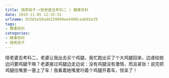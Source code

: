 ```yaml
---
title: 搞笑段子->陪老婆去考科二 | 糗事百科
date: 2019-11-05 12:35:51
urlname: 01581e59ad4259899ee4408caab92e39
tags: 
- 糗事百科
categories:
- 糗事百科
- 搞笑段子
---
```

陪老婆去考科二，老婆让我出去买个鸡腿，我忙跑出买了个大鸡腿回来，边递给她边问要鸡腿干嘛？老婆接过鸡腿边走边说：没有鸡腿没有激情，而且紧张！说完把鸡腿往嘴里一塞上了车！我看着她嘴里叼着个鸡腿开着车，惊呆了！


